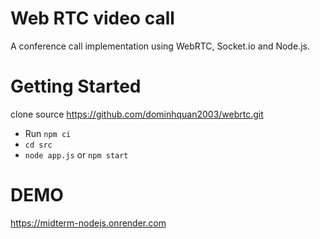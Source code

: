 # Web RTC video call
A conference call implementation using WebRTC, Socket.io and Node.js. 
# Getting Started
clone source https://github.com/dominhquan2003/webrtc.git 
- Run `npm ci`
- `cd src`
- `node app.js` or `npm start`
# DEMO 
https://midterm-nodejs.onrender.com
